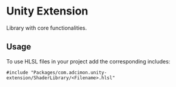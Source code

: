 # Unity Extension

Library with core functionalities.

## Usage

To use HLSL files in your project add the corresponding includes:
```
#include "Packages/com.adcimon.unity-extension/ShaderLibrary/<Filename>.hlsl"
```
